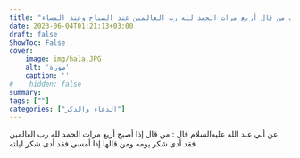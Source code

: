```yaml
---
title: "ثواب من قال أربع مرات الحمد لله رب العالمين عند الصباح وعند المساء"
date: 2023-06-04T01:21:13+03:00
draft: false
ShowToc: False
cover:
    image: img/hala.JPG
    alt: 'صورة'
    caption: ''
#    hidden: false
summary: 
tags: [""]
categories: ["الدعاء والذكر"]
---
```

عن أبي عبد الله عليه‌السلام قال : من قال إذا أصبح أربع مرات الحمد لله رب
العالمين فقد أدى شكر يومه ومن قالها إذا أمسى فقد أدى شكر ليلته.

